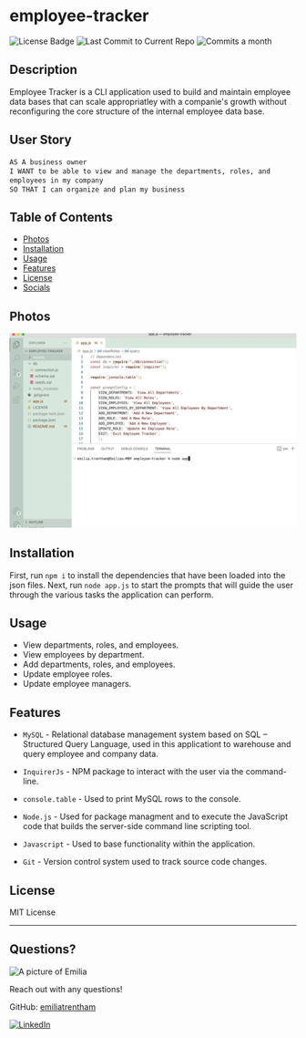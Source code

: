 # employee-tracker

  ![License Badge](https://img.shields.io/badge/license-MIT-brightgreen)
 ![Last Commit to Current Repo](https://img.shields.io/github/last-commit/emiliatrentham/employee-tracker)
![Commits a month](https://img.shields.io/github/commit-activity/m/emiliatrentham/OOP-team-profile-generator)


## Description 

Employee Tracker is a CLI application used to build and maintain employee data bases that can scale appropriatley with a companie's growth without reconfiguring the core structure of the internal employee data base.

## User Story

```
AS A business owner
I WANT to be able to view and manage the departments, roles, and employees in my company
SO THAT I can organize and plan my business
```

## Table of Contents 
* [Photos](#screenshots)
* [Installation](#installation)
* [Usage](#usage)
* [Features](#features)
* [License](#license)
* [Socials](#questions)

## Photos

![Employee Tracker GIF](./Assets/demo-GIF.gif)


## Installation
First, run `npm i` to install the dependencies that have been loaded into the json files. Next, run `node app.js` to start the prompts that will guide the user through the various tasks the application can perform.

## Usage 
- View departments, roles, and employees. 
- View employees by department. 
- Add departments, roles, and employees. 
- Update employee roles. 
- Update employee managers. 

## Features

- `MySQL` - Relational database management system based on SQL – Structured Query Language, used in this applicationt to warehouse and query employee and company data.

- `InquirerJs` - NPM package to interact with the user via the command-line.
- `console.table` - Used to print MySQL rows to the console. 
- `Node.js` - Used for package managment and to execute the JavaScript code that builds the server-side command line scripting  tool.
- `Javascript` - Used to base functionality  within the application.
- `Git` - Version control system used to track source code changes.



## License

MIT License

---

## Questions?

<img src="https://avatars.githubusercontent.com/u/38886696?s=400&u=1ab29d002cf7b80fe6af55c9677da4b90b21df6f&v=4" alt="A picture of Emilia" width="40%" />

Reach out with any questions!

GitHub: [emiliatrentham](https://github.com/emiliatrentham)

[![LinkedIn](https://img.shields.io/badge/linkedin-%230077B5.svg?style=for-the-badge&logo=linkedin&logoColor=white)](https://www.linkedin.com/in/emilia-trentham-987a59164/)